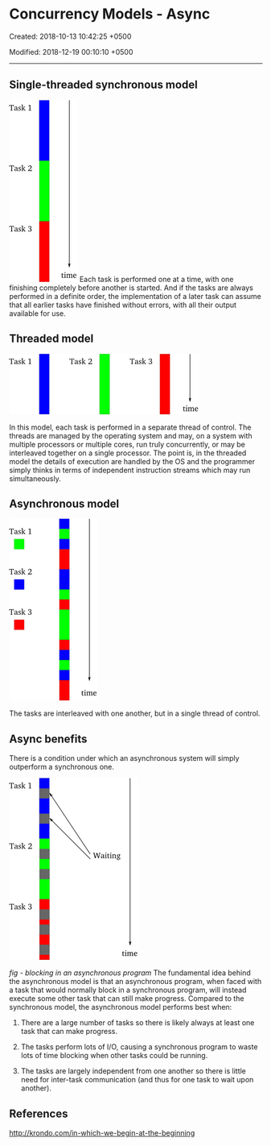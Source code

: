 # Concurrency Models - Async

Created: 2018-10-13 10:42:25 +0500

Modified: 2018-12-19 00:10:10 +0500

---

## Single-threaded synchronous model

![image](media/Concurrency-Models---Async-image1.png)
Each task is performed one at a time, with one finishing completely before another is started. And if the tasks are always performed in a definite order, the implementation of a later task can assume that all earlier tasks have finished without errors, with all their output available for use.
## Threaded model

![image](media/Concurrency-Models---Async-image2.png)

In this model, each task is performed in a separate thread of control. The threads are managed by the operating system and may, on a system with multiple processors or multiple cores, run truly concurrently, or may be interleaved together on a single processor. The point is, in the threaded model the details of execution are handled by the OS and the programmer simply thinks in terms of independent instruction streams which may run simultaneously.
## Asynchronous model

![image](media/Concurrency-Models---Async-image3.png)

The tasks are interleaved with one another, but in a single thread of control.
## Async benefits

There is a condition under which an asynchronous system will simply outperform a synchronous one.

![image](media/Concurrency-Models---Async-image4.png)

*fig - blocking in an asynchronous program*
The fundamental idea behind the asynchronous model is that an asynchronous program, when faced with a task that would normally block in a synchronous program, will instead execute some other task that can still make progress.
Compared to the synchronous model, the asynchronous model performs best when:

1.  There are a large number of tasks so there is likely always at least one task that can make progress.

2.  The tasks perform lots of I/O, causing a synchronous program to waste lots of time blocking when other tasks could be running.

3.  The tasks are largely independent from one another so there is little need for inter-task communication (and thus for one task to wait upon another).
## References

<http://krondo.com/in-which-we-begin-at-the-beginning>
